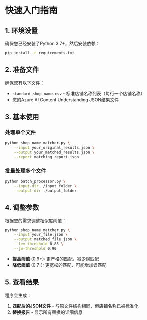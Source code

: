# 快速入门指南

## 1. 环境设置

确保您已经安装了Python 3.7+，然后安装依赖：

```bash
pip install -r requirements.txt
```

## 2. 准备文件

确保您有以下文件：

- `standard_shop_name.csv` - 标准店铺名称列表（每行一个店铺名称）
- 您的Azure AI Content Understanding JSON结果文件

## 3. 基本使用

### 处理单个文件

```bash
python shop_name_matcher.py \
    --input your_original_results.json \
    --output your_matched_results.json \
    --report matching_report.json
```

### 批量处理多个文件

```bash
python batch_processor.py \
    --input-dir ./input_folder \
    --output-dir ./output_folder
```

## 4. 调整参数

根据您的需求调整相似度阈值：

```bash
python shop_name_matcher.py \
    --input your_file.json \
    --output matched_file.json \
    --lev-threshold 0.85 \
    --jw-threshold 0.90
```

- **提高阈值** (0.9+): 更严格的匹配，减少误匹配
- **降低阈值** (0.7-): 更宽松的匹配，可能增加误匹配

## 5. 查看结果

程序会生成：

1. **匹配后的JSON文件** - 与原文件结构相同，但店铺名称已被标准化
2. **替换报告** - 显示所有替换的详细信息